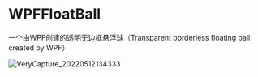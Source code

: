 # WPFFloatBall
一个由WPF创建的透明无边框悬浮球（Transparent borderless floating ball created by WPF）


![VeryCapture_20220512134333](https://user-images.githubusercontent.com/31178959/168000148-8bf5802d-617c-4c14-8794-66a148ec61c4.gif)
